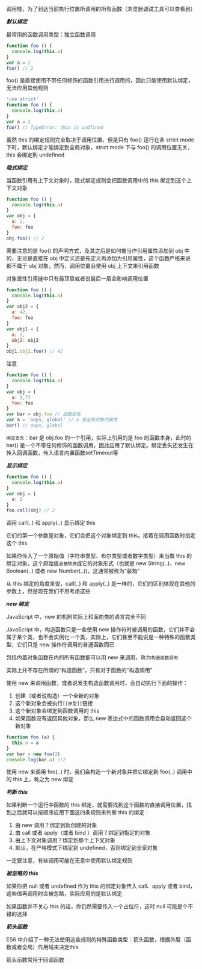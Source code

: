  

调用栈，为了到达当前执行位置所调用的所有函数（浏览器调试工具可以查看到）

**_默认绑定_**

最常用的函数调用类型：独立函数调用
```js
function foo () {
  console.log(this.a)
}
var a = 2
foo() // 2
```
foo() 是直接使用不带任何修饰的函数引用进行调用的，因此只能使用默认绑定，无法应用其他规则
```js
'use strict'
function foo () {
  console.log(this.a)
}
var a = 2
foo() // TypeError: this is undfined
```
虽然 this 的绑定规则完全取决于调用位置，但是只有 foo() 运行在非 strict mode 下时，默认绑定才能绑定到全局对象，strict mode 下与 foo() 的调用位置无关，this 会绑定到 undefined

**_隐式绑定_**

当函数引用有上下文对象时，隐式绑定规则会把函数调用中的 this 绑定到这个上下文对象

```js
function foo () {
  console.log(this.a)
}
var obj = {
  a: 2,
  foo: foo
}
obj.foo() // 2
```
需要注意的是 foo() 的声明方式，及其之后是如何被当作引用属性添加到 obj 中的，无论是直接在 obj 中定义还是先定义再添加为引用属性，这个函数严格来说都不属于 obj 对象，然而，调用位置会使用 obj 上下文来引用函数

对象属性引用链中只有最顶层或者说最后一层会影响调用位置
```js
function foo () {
  console.log(this.a)
}
var obj2 = {
  a: 42,
  foo: foo
}
var obj1 = {
  a: 2,
  obj2: obj2
}
obj1.obj2.foo() // 42
```
注意
```js
function foo () {
  console.log(this.a)
}
var obj = {
  a: 2,77
  foo: foo
}
var bar = obj.foo // 函数别名
var a = 'oops, global' // a 是全局对象的属性
bar() // oops, global
```
`绑定丢失`：bar 是 obj.foo 的一个引用，实际上引用的是 foo 的函数本身，此时的 bar() 是一个不带任何修饰的函数调用，因此应用了默认绑定。绑定丢失还发生在传入回调函数，传入语言内置函数setTimeout等

**_显示绑定_**

```js
function foo () {
  console.log(this.a)
}
var obj = {
  a: 2
}
foo.call(obj) // 2
```
调用 call(..) 和 apply(..) 显示绑定 this

它们的第一个参数是对象，它们会把这个对象绑定到 this，接着在调用函数时指定这个 this

如果你传入了一个原始值（字符串类型、布尔类型或者数字类型）来当做 this 的绑定对象，这个原始值`会被转换`成它的对象形式（也就是 new String(..)、new Boolean(..) 或者 new Number(..))，这通常被称为“装箱”

从 this 绑定的角度来说，call(..) 和 apply(..) 是一样的，它们的区别体现在其他的参数上，但是现在我们不用考虑这些

**_new 绑定_**

JavaScript 中，new 的机制实际上和面向类的语言完全不同

JavaScript 中，构造函数只是一些使用 new 操作符时被调用的函数，它们并不会属于某个类，也不会实例化一个类，实际上，它们甚至不能说是一种特殊的函数类型，它们只是 new 操作符调用的普通函数而已

包括内置对象函数在内的所有函数都可以用 new 来调用，称为`构造函数调用`

实际上并不存在所谓的“构造函数”，只有对于函数的“构造调用”

使用 new 来调用函数，或者说发生构造函数调用时，会自动执行下面的操作：
1. 创建（或者说构造）一个全新的对象
2. 这个新对象会被执行`[[原型]]`链接
3. 这个新对象会绑定到函数调用的 this
4. 如果函数没有返回其他对象，那么 new 表达式中的函数调用会自动返回这个新对象

```js
function foo (a) {
  this.a = a
}
var bar = new foo(2)
console.log(bar.a) //2
```
使用 new 来调用 foo(..) 时，我们会构造一个新对象并把它绑定到 foo(..) 调用中的 this 上，称之为 new 绑定

**_判断 this_**

如果判断一个运行中函数的 this 绑定，就需要找到这个函数的直接调用位置，找到之后就可以按顺序应用下面这四条规则来判断 this 的绑定：
1. 由 new 调用？绑定到新创建的对象
2. 由 call 或者 apply（或者 bind ）调用？绑定到指定的对象
3. 由上下文对象调用？绑定到那个上下文对象
4. 默认，在严格模式下绑定到 undefined，否则绑定到全家对象

一定要注意，有些调用可能在无意中使用默认绑定规则

**_被忽略的 this_**

如果你把 null 或者 undefined 作为 this 的绑定对象传入 call、apply 或者 bind，这些值再调用时会被忽略，实际应用的是默认绑定

如果函数并不关心 this 的话，你仍然需要传入一个占位符，这时 null 可能是个不错的选择

**_箭头函数_**

ES6 中介绍了一种无法使用这些规则的特殊函数类型：箭头函数，根据外层（函数或者全局）作用域来决定this

箭头函数常用于回调函数
